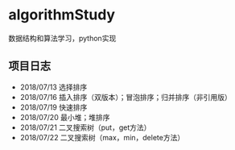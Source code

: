 # algorithmStudy
数据结构和算法学习，python实现

## 项目日志
- 2018/07/13 选择排序
- 2018/07/16 插入排序（双版本）；冒泡排序；归并排序（非引用版）
- 2018/07/19 快速排序
- 2018/07/20 最小堆；堆排序
- 2018/07/21 二叉搜索树（put，get方法）
- 2018/07/22 二叉搜索树（max，min，delete方法）